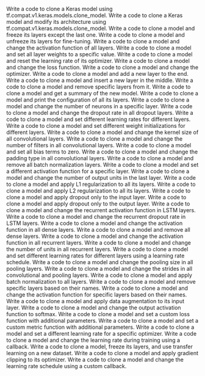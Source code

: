 Write a code to clone a Keras model using tf.compat.v1.keras.models.clone_model.
Write a code to clone a Keras model and modify its architecture using tf.compat.v1.keras.models.clone_model.
Write a code to clone a model and freeze its layers except the last one.
Write a code to clone a model and unfreeze its layers for fine-tuning.
Write a code to clone a model and change the activation function of all layers.
Write a code to clone a model and set all layer weights to a specific value.
Write a code to clone a model and reset the learning rate of its optimizer.
Write a code to clone a model and change the loss function.
Write a code to clone a model and change the optimizer.
Write a code to clone a model and add a new layer to the end.
Write a code to clone a model and insert a new layer in the middle.
Write a code to clone a model and remove specific layers from it.
Write a code to clone a model and get a summary of the new model.
Write a code to clone a model and print the configuration of all its layers.
Write a code to clone a model and change the number of neurons in a specific layer.
Write a code to clone a model and change the dropout rate in all dropout layers.
Write a code to clone a model and set different learning rates for different layers.
Write a code to clone a model and set different weight initializations for different layers.
Write a code to clone a model and change the kernel size of all convolutional layers.
Write a code to clone a model and change the number of filters in all convolutional layers.
Write a code to clone a model and set all bias terms to zero.
Write a code to clone a model and change the padding type in all convolutional layers.
Write a code to clone a model and remove all batch normalization layers.
Write a code to clone a model and set a different activation function for a specific layer.
Write a code to clone a model and change the number of output units in the last layer.
Write a code to clone a model and apply L1 regularization to all its layers.
Write a code to clone a model and apply L2 regularization to all its layers.
Write a code to clone a model and apply dropout only to the input layer.
Write a code to clone a model and apply dropout only to the output layer.
Write a code to clone a model and change the recurrent activation function in LSTM layers.
Write a code to clone a model and change the recurrent dropout rate in LSTM layers.
Write a code to clone a model and change the activation function in all dense layers.
Write a code to clone a model and remove all dense layers.
Write a code to clone a model and change the activation function in all recurrent layers.
Write a code to clone a model and change the number of units in all recurrent layers.
Write a code to clone a model and set different learning rates for different layers using a learning rate schedule.
Write a code to clone a model and change the pooling size in all pooling layers.
Write a code to clone a model and change the strides in all convolutional and pooling layers.
Write a code to clone a model and apply batch normalization to all layers.
Write a code to clone a model and remove specific layers based on their names.
Write a code to clone a model and change the activation function for specific layers based on their names.
Write a code to clone a model and apply data augmentation to its input layer.
Write a code to clone a model and change the output activation function to softmax.
Write a code to clone a model and set a custom loss function with additional parameters.
Write a code to clone a model and set a custom metric function with additional parameters.
Write a code to clone a model and set a different learning rate for a specific optimizer.
Write a code to clone a model and change the learning rate during training using a callback.
Write a code to clone a model, freeze its layers, and use transfer learning on a new dataset.
Write a code to clone a model and apply gradient clipping to its optimizer.
Write a code to clone a model and change the learning rate schedule using a custom callback.